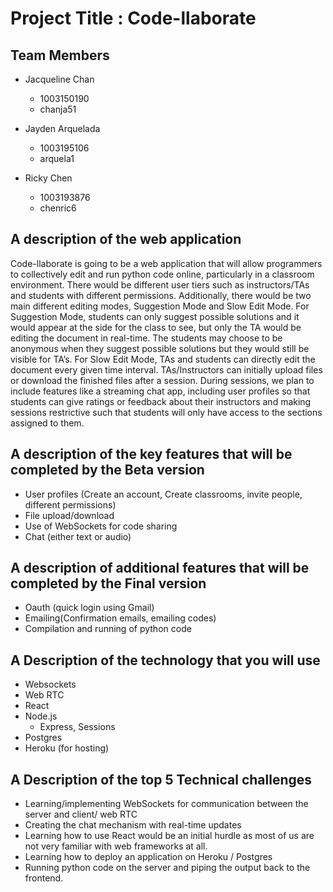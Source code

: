 # Project Title : Code-llaborate

## Team Members

- Jacqueline Chan 
    - 1003150190 
    - chanja51

- Jayden Arquelada 
    - 1003195106 
    - arquela1

- Ricky Chen 
    - 1003193876 
    - chenric6

## A description of the web application

Code-llaborate is going to be a web application that will allow programmers to collectively edit and run python code online, particularly in a classroom environment. There would be different user tiers such as instructors/TAs and students with different permissions. Additionally, there would be two main different editing modes, Suggestion Mode and Slow Edit Mode. For Suggestion Mode, students can only suggest possible solutions and it would appear at the side for the class to see, but only the TA would be editing the document in real-time. The students may choose to be anonymous when they suggest possible solutions but they would still be visible for TA’s. For Slow Edit Mode, TAs and students can directly edit the document every given time interval. TAs/Instructors can initially upload files or download the finished files after a session. During sessions, we plan to include features like a streaming chat app, including user profiles so that students can give ratings or feedback about their instructors and making sessions restrictive such that students will only have access to the sections assigned to them.

## A description of the key features that will be completed by the Beta version

- User profiles (Create an account, Create classrooms, invite people, different permissions)
- File upload/download
- Use of WebSockets for code sharing
- Chat (either text or audio)

## A description of additional features that will be completed by the Final version
- Oauth (quick login using Gmail)
- Emailing(Confirmation emails, emailing codes)
- Compilation and running of python code


## A Description of the technology that you will use

- Websockets 
- Web RTC
- React
- Node.js
    - Express, Sessions
- Postgres
- Heroku (for hosting)

## A Description of the top 5 Technical challenges

- Learning/implementing WebSockets for communication between the server and client/ web RTC
- Creating the chat mechanism with real-time updates
- Learning how to use React would be an initial hurdle as most of us are not very familiar with web frameworks at all.
- Learning how to deploy an application on Heroku / Postgres
- Running python code on the server and piping the output back to the frontend.
